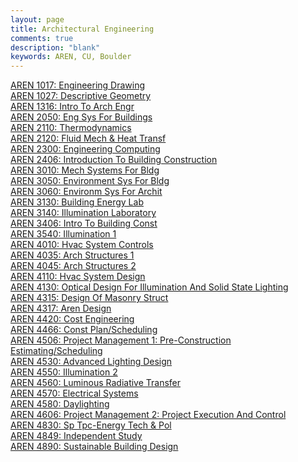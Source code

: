 ```yaml
---
layout: page
title: Architectural Engineering
comments: true
description: "blank"
keywords: AREN, CU, Boulder
---
```

<body>
<div><a href="../../courses/AREN-1017">AREN 1017: Engineering Drawing</a></div>
<div><a href="../../courses/AREN-1027">AREN 1027: Descriptive Geometry</a></div>
<div><a href="../../courses/AREN-1316">AREN 1316: Intro To Arch Engr</a></div>
<div><a href="../../courses/AREN-2050">AREN 2050: Eng Sys For Buildings</a></div>
<div><a href="../../courses/AREN-2110">AREN 2110: Thermodynamics</a></div>
<div><a href="../../courses/AREN-2120">AREN 2120: Fluid Mech & Heat Transf</a></div>
<div><a href="../../courses/AREN-2300">AREN 2300: Engineering Computing</a></div>
<div><a href="../../courses/AREN-2406">AREN 2406: Introduction To Building Construction</a></div>
<div><a href="../../courses/AREN-3010">AREN 3010: Mech Systems For Bldg</a></div>
<div><a href="../../courses/AREN-3050">AREN 3050: Environment Sys For Bldg</a></div>
<div><a href="../../courses/AREN-3060">AREN 3060: Environm Sys For Archit</a></div>
<div><a href="../../courses/AREN-3130">AREN 3130: Building Energy Lab</a></div>
<div><a href="../../courses/AREN-3140">AREN 3140: Illumination Laboratory</a></div>
<div><a href="../../courses/AREN-3406">AREN 3406: Intro To Building Const</a></div>
<div><a href="../../courses/AREN-3540">AREN 3540: Illumination 1</a></div>
<div><a href="../../courses/AREN-4010">AREN 4010: Hvac System Controls</a></div>
<div><a href="../../courses/AREN-4035">AREN 4035: Arch Structures 1</a></div>
<div><a href="../../courses/AREN-4045">AREN 4045: Arch Structures 2</a></div>
<div><a href="../../courses/AREN-4110">AREN 4110: Hvac System Design</a></div>
<div><a href="../../courses/AREN-4130">AREN 4130: Optical Design For Illumination And Solid State Lighting</a></div>
<div><a href="../../courses/AREN-4315">AREN 4315: Design Of Masonry Struct</a></div>
<div><a href="../../courses/AREN-4317">AREN 4317: Aren Design</a></div>
<div><a href="../../courses/AREN-4420">AREN 4420: Cost Engineering</a></div>
<div><a href="../../courses/AREN-4466">AREN 4466: Const Plan/Scheduling</a></div>
<div><a href="../../courses/AREN-4506">AREN 4506: Project Management 1: Pre-Construction Estimating/Scheduling</a></div>
<div><a href="../../courses/AREN-4530">AREN 4530: Advanced Lighting Design</a></div>
<div><a href="../../courses/AREN-4550">AREN 4550: Illumination 2</a></div>
<div><a href="../../courses/AREN-4560">AREN 4560: Luminous Radiative Transfer</a></div>
<div><a href="../../courses/AREN-4570">AREN 4570: Electrical Systems</a></div>
<div><a href="../../courses/AREN-4580">AREN 4580: Daylighting</a></div>
<div><a href="../../courses/AREN-4606">AREN 4606: Project Management 2: Project Execution And Control</a></div>
<div><a href="../../courses/AREN-4830">AREN 4830: Sp Tpc-Energy Tech & Pol</a></div>
<div><a href="../../courses/AREN-4849">AREN 4849: Independent Study</a></div>
<div><a href="../../courses/AREN-4890">AREN 4890: Sustainable Building Design</a></div>
</body>